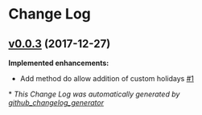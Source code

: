 # Change Log

## [v0.0.3](https://github.com/cloudwalkio/business-days/tree/v0.0.3) (2017-12-27)
**Implemented enhancements:**

- Add method do allow addition of custom holidays [\#1](https://github.com/cloudwalkio/business-days/issues/1)



\* *This Change Log was automatically generated by [github_changelog_generator](https://github.com/skywinder/Github-Changelog-Generator)*